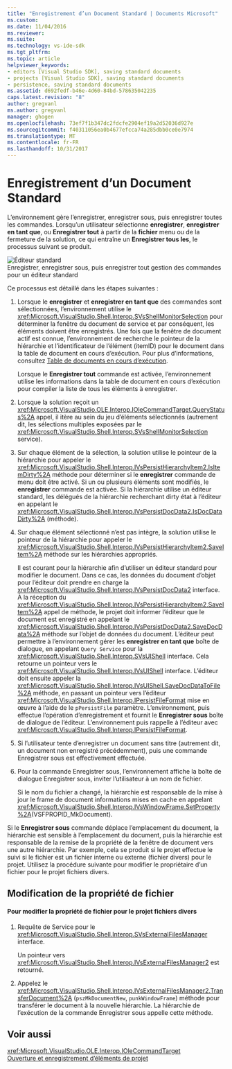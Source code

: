 ```yaml
---
title: "Enregistrement d’un Document Standard | Documents Microsoft"
ms.custom: 
ms.date: 11/04/2016
ms.reviewer: 
ms.suite: 
ms.technology: vs-ide-sdk
ms.tgt_pltfrm: 
ms.topic: article
helpviewer_keywords:
- editors [Visual Studio SDK], saving standard documents
- projects [Visual Studio SDK], saving standard documents
- persistence, saving standard documents
ms.assetid: d692fedf-b46e-4d60-84bd-578635042235
caps.latest.revision: "8"
author: gregvanl
ms.author: gregvanl
manager: ghogen
ms.openlocfilehash: 73ef7f1b347dc2fdcfe2904ef19a2d52036d927e
ms.sourcegitcommit: f40311056ea0b4677efcca74a285dbb0ce0e7974
ms.translationtype: MT
ms.contentlocale: fr-FR
ms.lasthandoff: 10/31/2017
---
```

# <a name="saving-a-standard-document"></a>Enregistrement d’un Document Standard
L’environnement gère l’enregistrer, enregistrer sous, puis enregistrer toutes les commandes. Lorsqu’un utilisateur sélectionne **enregistrer**, **enregistrer en tant que**, ou **Enregistrer tout** à partir de la **fichier** menu ou de la fermeture de la solution, ce qui entraîne un  **Enregistrer tous les**, le processus suivant se produit.  
  
 ![Éditeur standard](../../extensibility/internals/media/public.gif "Public")  
Enregistrer, enregistrer sous, puis enregistrer tout gestion des commandes pour un éditeur standard  
  
 Ce processus est détaillé dans les étapes suivantes :  
  
1.  Lorsque le **enregistrer** et **enregistrer en tant que** des commandes sont sélectionnées, l’environnement utilise le <xref:Microsoft.VisualStudio.Shell.Interop.SVsShellMonitorSelection> pour déterminer la fenêtre du document de service et par conséquent, les éléments doivent être enregistrés. Une fois que la fenêtre de document actif est connue, l’environnement de recherche le pointeur de la hiérarchie et l’identificateur de l’élément (itemID) pour le document dans la table de document en cours d’exécution. Pour plus d’informations, consultez [Table de documents en cours d’exécution](../../extensibility/internals/running-document-table.md).  
  
     Lorsque le **Enregistrer tout** commande est activée, l’environnement utilise les informations dans la table de document en cours d’exécution pour compiler la liste de tous les éléments à enregistrer.  
  
2.  Lorsque la solution reçoit un <xref:Microsoft.VisualStudio.OLE.Interop.IOleCommandTarget.QueryStatus%2A> appel, il itère au sein du jeu d’éléments sélectionnés (autrement dit, les sélections multiples exposées par le <xref:Microsoft.VisualStudio.Shell.Interop.SVsShellMonitorSelection> service).  
  
3.  Sur chaque élément de la sélection, la solution utilise le pointeur de la hiérarchie pour appeler le <xref:Microsoft.VisualStudio.Shell.Interop.IVsPersistHierarchyItem2.IsItemDirty%2A> méthode pour déterminer si le **enregistrer** commande de menu doit être activé. Si un ou plusieurs éléments sont modifiés, le **enregistrer** commande est activée. Si la hiérarchie utilise un éditeur standard, les délégués de la hiérarchie recherchant dirty état à l’éditeur en appelant le <xref:Microsoft.VisualStudio.Shell.Interop.IVsPersistDocData2.IsDocDataDirty%2A> (méthode).  
  
4.  Sur chaque élément sélectionné n’est pas intègre, la solution utilise le pointeur de la hiérarchie pour appeler le <xref:Microsoft.VisualStudio.Shell.Interop.IVsPersistHierarchyItem2.SaveItem%2A> méthode sur les hiérarchies appropriés.  
  
     Il est courant pour la hiérarchie afin d’utiliser un éditeur standard pour modifier le document. Dans ce cas, les données du document d’objet pour l’éditeur doit prendre en charge la <xref:Microsoft.VisualStudio.Shell.Interop.IVsPersistDocData2> interface. À la réception du <xref:Microsoft.VisualStudio.Shell.Interop.IVsPersistHierarchyItem2.SaveItem%2A> appel de méthode, le projet doit informer l’éditeur que le document est enregistré en appelant le <xref:Microsoft.VisualStudio.Shell.Interop.IVsPersistDocData2.SaveDocData%2A> méthode sur l’objet de données du document. L’éditeur peut permettre à l’environnement gérer les **enregistrer en tant que** boîte de dialogue, en appelant `Query Service` pour la <xref:Microsoft.VisualStudio.Shell.Interop.SVsUIShell> interface. Cela retourne un pointeur vers le <xref:Microsoft.VisualStudio.Shell.Interop.IVsUIShell> interface. L’éditeur doit ensuite appeler la <xref:Microsoft.VisualStudio.Shell.Interop.IVsUIShell.SaveDocDataToFile%2A> méthode, en passant un pointeur vers l’éditeur <xref:Microsoft.VisualStudio.Shell.Interop.IPersistFileFormat> mise en œuvre à l’aide de le `pPersistFile` paramètre. L’environnement, puis effectue l’opération d’enregistrement et fournit le **Enregistrer sous** boîte de dialogue de l’éditeur. L’environnement puis rappelle à l’éditeur avec <xref:Microsoft.VisualStudio.Shell.Interop.IPersistFileFormat>.  
  
5.  Si l’utilisateur tente d’enregistrer un document sans titre (autrement dit, un document non enregistré précédemment), puis une commande Enregistrer sous est effectivement effectuée.  
  
6.  Pour la commande Enregistrer sous, l’environnement affiche la boîte de dialogue Enregistrer sous, inviter l’utilisateur à un nom de fichier.  
  
     Si le nom du fichier a changé, la hiérarchie est responsable de la mise à jour le frame de document informations mises en cache en appelant <xref:Microsoft.VisualStudio.Shell.Interop.IVsWindowFrame.SetProperty%2A>(VSFPROPID_MkDocument).  
  
 Si le **Enregistrer sous** commande déplace l’emplacement du document, la hiérarchie est sensible à l’emplacement du document, puis la hiérarchie est responsable de la remise de la propriété de la fenêtre de document vers une autre hiérarchie. Par exemple, cela se produit si le projet effectue le suivi si le fichier est un fichier interne ou externe (fichier divers) pour le projet. Utilisez la procédure suivante pour modifier le propriétaire d’un fichier pour le projet fichiers divers.  
  
## <a name="changing-file-ownership"></a>Modification de la propriété de fichier  
  
#### <a name="to-change-file-ownership-to-the-miscellaneous-files-project"></a>Pour modifier la propriété de fichier pour le projet fichiers divers  
  
1.  Requête de Service pour le <xref:Microsoft.VisualStudio.Shell.Interop.SVsExternalFilesManager> interface.  
  
     Un pointeur vers <xref:Microsoft.VisualStudio.Shell.Interop.IVsExternalFilesManager2> est retourné.  
  
2.  Appelez le <xref:Microsoft.VisualStudio.Shell.Interop.IVsExternalFilesManager2.TransferDocument%2A> (`pszMkDocumentNew`, `punkWindowFrame`) méthode pour transférer le document à la nouvelle hiérarchie. La hiérarchie de l’exécution de la commande Enregistrer sous appelle cette méthode.  
  
## <a name="see-also"></a>Voir aussi  
 <xref:Microsoft.VisualStudio.OLE.Interop.IOleCommandTarget>   
 [Ouverture et enregistrement d’éléments de projet](../../extensibility/internals/opening-and-saving-project-items.md)